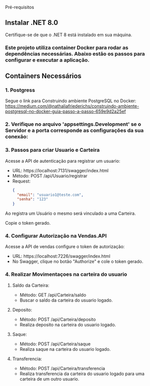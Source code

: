 Pré-requisitos
## Instalar .NET 8.0
Certifique-se de que o .NET 8 está instalado em sua máquina.

### Este projeto utiliza container Docker para rodar as dependências necessárias. Abaixo estão os passos para configurar e executar a aplicação.

## Containers Necessários

### 1. Postgress

Segue o link para Construindo ambiente PostgreSQL no Docker:
https://medium.com/@nathaliafriederichs/construindo-ambiente-postgresql-no-docker-guia-passo-a-passo-659e9d2a25ef

### 2. Verifique no arquivo 'appsettings.Development' se o Servidor e a porta corresponde as configurações da sua conexão:

### 3. Passos para criar Usuario e Carteira

Acesse a API de autenticação para registrar um usuario:
  * URL: https://localhost:7131/swagger/index.html
  * Método: POST /api/Usuario/registrar
  * Request:
    ```Json
    {
      "email": "usuario1@teste.com",
      "senha": "123"
    }
    ```
Ao registra um Usuário o mesmo será vinculado a uma Carteira.

Copie o token gerado.

### 4. Configurar Autorização na Vendas.API
Acesse a API de vendas configure o token de autorização:
  * URL: https://localhost:7226/swagger/index.html
  * No Swagger, clique no botão "Authorize" e cole o token gerado.

### 4. Realizar Movimentaçoes na carteira do usuario

  1. Saldo da Carteira:
      * Método: GET /api/Carteira/saldo
      * Buscar o saldo da carteira do usuario logado.

  2. Deposito:
      * Método: POST /api/Carteira/deposito
      * Realiza deposito na carteira do usuario logado.

  3. Saque:
      * Método: POST /api/Carteira/saque
      * Realiza saque na carteira do usuario logado.
    
  4. Transferencia:
      * Método: POST /api/Carteira/transferencia
      * Realiza transferencia da carteira do usuario logado para uma carteira de um outro usuario.
    
